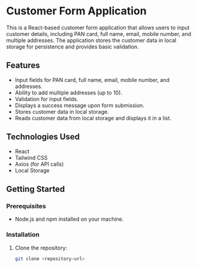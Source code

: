 # Customer Form Application

This is a React-based customer form application that allows users to input customer details, including PAN card, full name, email, mobile number, and multiple addresses. The application stores the customer data in local storage for persistence and provides basic validation.

## Features

- Input fields for PAN card, full name, email, mobile number, and addresses.
- Ability to add multiple addresses (up to 10).
- Validation for input fields.
- Displays a success message upon form submission.
- Stores customer data in local storage.
- Reads customer data from local storage and displays it in a list.

## Technologies Used

- React
- Tailwind CSS
- Axios (for API calls)
- Local Storage

## Getting Started

### Prerequisites

- Node.js and npm installed on your machine.

### Installation

1. Clone the repository:
   ```bash
   git clone <repository-url>
   ```
